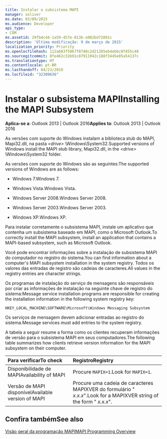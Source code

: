 ```yaml
---
title: Instalar o subsistema MAPI
manager: soliver
ms.date: 03/09/2015
ms.audience: Developer
api_type:
- COM
ms.assetid: 29fb4c44-1a59-457e-813b-a982bd72891c
description: 'Última modificação: 9 de março de 2015'
localization_priority: Priority
ms.openlocfilehash: 112a683f5967f8740c2d21285eb4ebbc0f455c48
ms.sourcegitcommit: 8fe462c32b91c87911942c188f3445e85a54137c
ms.translationtype: HT
ms.contentlocale: pt-BR
ms.lasthandoff: 04/23/2019
ms.locfileid: "32309636"
---
```

# <a name="installing-the-mapi-subsystem"></a><span data-ttu-id="02db7-103">Instalar o subsistema MAPI</span><span class="sxs-lookup"><span data-stu-id="02db7-103">Installing the MAPI Subsystem</span></span>

  
  
<span data-ttu-id="02db7-104">**Aplica-se a**: Outlook 2013 | Outlook 2016</span><span class="sxs-lookup"><span data-stu-id="02db7-104">**Applies to**: Outlook 2013 | Outlook 2016</span></span> 
  
<span data-ttu-id="02db7-105">As versões com suporte do Windows instalam a biblioteca stub do MAPI, Mapi32.dll, na pasta  _\<drive\>_ \Windows\System32.</span><span class="sxs-lookup"><span data-stu-id="02db7-105">Supported versions of Windows install the MAPI stub library, Mapi32.dll, in the  _\<drive\>_ \Windows\System32 folder.</span></span> 
  
<span data-ttu-id="02db7-106">As versões com suporte do Windows são as seguintes:</span><span class="sxs-lookup"><span data-stu-id="02db7-106">The supported versions of Windows are as follows:</span></span>
  
- <span data-ttu-id="02db7-107">Windows 7.</span><span class="sxs-lookup"><span data-stu-id="02db7-107">Windows 7.</span></span>
    
- <span data-ttu-id="02db7-108">Windows Vista.</span><span class="sxs-lookup"><span data-stu-id="02db7-108">Windows Vista.</span></span>
    
- <span data-ttu-id="02db7-109">Windows Server 2008.</span><span class="sxs-lookup"><span data-stu-id="02db7-109">Windows Server 2008.</span></span>
    
- <span data-ttu-id="02db7-110">Windows Server 2003.</span><span class="sxs-lookup"><span data-stu-id="02db7-110">Windows Server 2003.</span></span>
    
- <span data-ttu-id="02db7-111">Windows XP.</span><span class="sxs-lookup"><span data-stu-id="02db7-111">Windows XP.</span></span>
    
<span data-ttu-id="02db7-112">Para instalar corretamente o subsistema MAPI, instale um aplicativo que contenha um subsistema baseado em MAPI, como o Microsoft Outlook.</span><span class="sxs-lookup"><span data-stu-id="02db7-112">To correctly install the MAPI subsystem, install an application that contains a MAPI-based subsystem, such as Microsoft Outlook.</span></span>
  
<span data-ttu-id="02db7-113">Você pode encontrar informações sobre a instalação de subsistema MAPI do computador no registro do sistema.</span><span class="sxs-lookup"><span data-stu-id="02db7-113">You can find information about a computer's MAPI subsystem installation in the system registry.</span></span> <span data-ttu-id="02db7-114">Todos os valores das entradas de registro são cadeias de caracteres.</span><span class="sxs-lookup"><span data-stu-id="02db7-114">All values in the registry entries are character strings.</span></span> 
  
<span data-ttu-id="02db7-115">Os programas de instalação do serviço de mensagens são responsáveis por criar as informações de instalação na seguinte chave de registro do sistema:</span><span class="sxs-lookup"><span data-stu-id="02db7-115">Message service installation programs are responsible for creating the installation information in the following system registry key:</span></span> 
  
 `HKEY_LOCAL_MACHINE\SOFTWARE\Microsoft\Windows Messaging Subsystem`
  
<span data-ttu-id="02db7-116">Os serviços de mensagem devem adicionar entradas ao registro do sistema.</span><span class="sxs-lookup"><span data-stu-id="02db7-116">Message services must add entries to the system registry.</span></span> 
  
<span data-ttu-id="02db7-117">A tabela a seguir resume a forma como os clientes recuperam informações de versão para o subsistema MAPI em seus computadores.</span><span class="sxs-lookup"><span data-stu-id="02db7-117">The following table summarizes how clients retrieve version information for the MAPI subsystem on their computer.</span></span>
  
|<span data-ttu-id="02db7-118">**Para verificar**</span><span class="sxs-lookup"><span data-stu-id="02db7-118">**To check**</span></span>|<span data-ttu-id="02db7-119">**Registro**</span><span class="sxs-lookup"><span data-stu-id="02db7-119">**Registry**</span></span>|
|:-----|:-----|
|<span data-ttu-id="02db7-120">Disponibilidade de MAPI</span><span class="sxs-lookup"><span data-stu-id="02db7-120">Availability of MAPI</span></span>  <br/> |<span data-ttu-id="02db7-121">Procure  `MAPIX=1`.</span><span class="sxs-lookup"><span data-stu-id="02db7-121">Look for  `MAPIX=1`.</span></span>  <br/> |
|<span data-ttu-id="02db7-122">Versão de MAPI disponível</span><span class="sxs-lookup"><span data-stu-id="02db7-122">Available version of MAPI</span></span>  <br/> |<span data-ttu-id="02db7-123">Procure uma cadeia de caracteres MAPIXVER do formulário " _x.x.x_".</span><span class="sxs-lookup"><span data-stu-id="02db7-123">Look for a MAPIXVER string of the form " _x.x.x_".</span></span>  <br/> |
   
## <a name="see-also"></a><span data-ttu-id="02db7-124">Confira também</span><span class="sxs-lookup"><span data-stu-id="02db7-124">See also</span></span>



[<span data-ttu-id="02db7-125">Visão geral da programação MAPI</span><span class="sxs-lookup"><span data-stu-id="02db7-125">MAPI Programming Overview</span></span>](mapi-programming-overview.md)

